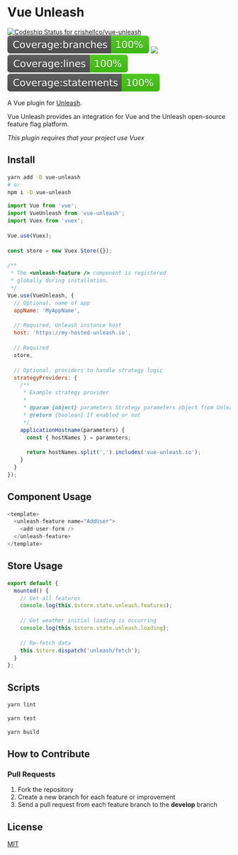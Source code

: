 # Vue Unleash

[![Codeship Status for crishellco/vue-unleash](https://app.codeship.com/projects/b9f076d0-ffc8-0137-c63e-5e5d9bf61b75/status?branch=master)](https://app.codeship.com/projects/378002)
![](badges/badge-branches.svg)
![](badges/badge-functionss.svg)
![](badges/badge-lines.svg)
![](badges/badge-statements.svg)

A Vue plugin for [Unleash](https://unleash.github.io/).

Vue Unleash provides an integration for Vue and the Unleash open-source feature flag platform.

_This plugin requires that your project use Vuex_

## Install

```bash
yarn add -D vue-unleash
# or
npm i -D vue-unleash
```

```javascript
import Vue from 'vue';
import VueUnleash from 'vue-unleash';
import Vuex from 'vuex';

Vue.use(Vuex);

const store = new Vuex.Store({});

/**
 * The <unleash-feature /> component is registered
 * globally during installation.
 */
Vue.use(VueUnleash, {
  // Optional, name of app
  appName: 'MyAppName',

  // Required, Unleash instance host
  host: 'https://my-hosted-unleash.io',

  // Required
  store,

  // Optional, providers to handle strategy logic
  strategyProviders: {
    /**
     * Example strategy provider
     *
     * @param {object} parameters Strategy parameters object from Unleash API
     * @return {boolean} If enabled or not
     */
    applicationHostname(parameters) {
      const { hostNames } = parameters;

      return hostNames.split(',').includes('vue-unleash.io');
    }
  }
});
```

## Component Usage

```javascript
<template>
  <unleash-feature name="AddUser">
    <add-user-form />
  </unleash-feature>
</template>
```

## Store Usage

```javascript
export default {
  mounted() {
    // Get all features
    console.log(this.$store.state.unleash.features);

    // Get weather initial loading is occurring
    console.log(this.$store.state.unleash.loading);

    // Re-fetch data
    this.$store.dispatch('unleash/fetch');
  }
};
```

## Scripts

```bash
yarn lint
```

```bash
yarn test
```

```bash
yarn build
```

## How to Contribute

### Pull Requests

1. Fork the repository
2. Create a new branch for each feature or improvement
3. Send a pull request from each feature branch to the **develop** branch

## License

[MIT](http://opensource.org/licenses/MIT)
